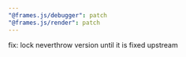 ```yaml
---
"@frames.js/debugger": patch
"@frames.js/render": patch
---
```


fix: lock neverthrow version until it is fixed upstream
